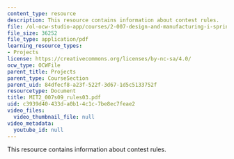 ```yaml
---
content_type: resource
description: This resource contains information about contest rules.
file: /ol-ocw-studio-app/courses/2-007-design-and-manufacturing-i-spring-2009/c3939d40433da0b14c1c7be8ec7feae2_MIT2_007s09_rules03.pdf
file_size: 36252
file_type: application/pdf
learning_resource_types:
- Projects
license: https://creativecommons.org/licenses/by-nc-sa/4.0/
ocw_type: OCWFile
parent_title: Projects
parent_type: CourseSection
parent_uid: 84dfecf8-a23f-522f-3d67-1d5c5133752f
resourcetype: Document
title: MIT2_007s09_rules03.pdf
uid: c3939d40-433d-a0b1-4c1c-7be8ec7feae2
video_files:
  video_thumbnail_file: null
video_metadata:
  youtube_id: null
---
```

This resource contains information about contest rules.